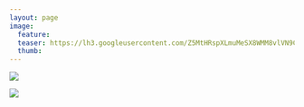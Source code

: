 ```yaml
---
layout: page
image:
  feature:
  teaser: https://lh3.googleusercontent.com/Z5MtHRspXLmuMeSX8WMM8vlVN9CU50OIZZlL2s-ruFI=w245
  thumb:
---
```


[![](https://lh3.googleusercontent.com/rEYOw4orTkQ0Yzqyc5_8HkULLddHEZXlMLf5tWBZ9wA=w800)](https://lh3.googleusercontent.com/rEYOw4orTkQ0Yzqyc5_8HkULLddHEZXlMLf5tWBZ9wA=s0)

[![](https://lh3.googleusercontent.com/Oi2J6iFRrZ7mw9h-1GyyiJHsl3reeolPwMfqFInVgZ4=w800)](https://lh3.googleusercontent.com/Oi2J6iFRrZ7mw9h-1GyyiJHsl3reeolPwMfqFInVgZ4=s0)
